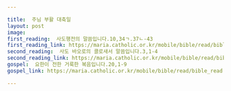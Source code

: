 ```yaml
---

title:  주님 부활 대축일
layout: post 
image:  
first_reading:  사도행전의 말씀입니다.10,34ㄱ.37ㄴ-43
first_reading_link: https://maria.catholic.or.kr/mobile/bible/read/bible_read.asp?m=2&n=151&p=10
second_reading:  사도 바오로의 콜로새서 말씀입니다.3,1-4
second_reading_link: https://maria.catholic.or.kr/mobile/bible/read/bible_read.asp?m=2&n=158&p=3
gospel:  요한이 전한 거룩한 복음입니다.20,1-9
gospel_link: https://maria.catholic.or.kr/mobile/bible/read/bible_read.asp?m=2&n=150&p=20

---
```



